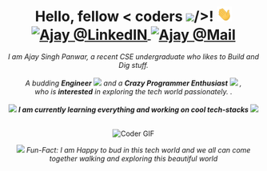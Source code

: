 <h1 align="center"><b>Hello, fellow &lt coders </b><img src="https://github.com/TheDudeThatCode/TheDudeThatCode/blob/master/Assets/Earth.gif" width="24px">/&gt! <img src="https://raw.githubusercontent.com/ABSphreak/ABSphreak/master/gifs/Hi.gif" width="30px">
<br>
<a href="https://www.linkedin.com/in/ajay-panwar-939b52150/">
  <img align="center" alt="Ajay @LinkedIN" width="22px" src="https://cdn.jsdelivr.net/npm/simple-icons@v3/icons/linkedin.svg" />
</a>
  <a href="mailto:ajaypanwar012@gmail.com">
  <img align="center" alt="Ajay @Mail" width="22px" src="https://cdn.jsdelivr.net/npm/simple-icons@v3/icons/gmail.svg" />
</a>
</h1>

<p align="center">
  <em>
    I am Ajay Singh Panwar, a recent CSE undergraduate who likes to Build and Dig stuff.  <br><br>
    A budding <b>Engineer</b> <img src="https://github.com/TheDudeThatCode/TheDudeThatCode/blob/master/Assets/Developer.gif" width="30px"> and a <b>Crazy Programmer Enthusiast</b>&nbsp;<img src="https://github.com/TheDudeThatCode/TheDudeThatCode/blob/master/Assets/Designer.gif" width="36px">&nbsp,<br>who is <b>interested</b> in exploring the tech world passionately.&nbsp.
  </em> 
  <br><br>
  <img src="https://media.giphy.com/media/WUlplcMpOCEmTGBtBW/giphy.gif" width="40"/>
  <b>
    <i>I am currently learning everything and working on cool tech-stacks</i></b> 
  <img src="https://media.giphy.com/media/7j2hfyeVcDtf2/giphy.gif" width="50" /> 
  <br><br>
</p>


<p  align="center"><img src="https://media.giphy.com/media/SWoSkN6DxTszqIKEqv/giphy.gif" alt="Coder GIF" width="500" height="400"> 
  
  <p align="center">
  <em>
<img src="https://media.giphy.com/media/ObNTw8Uzwy6KQ/giphy.gif" width="20px">&nbsp;Fun-Fact: I am Happy to bud in this tech world and we all can come together walking and exploring this beautiful world </em></p>
